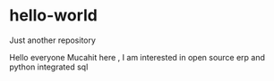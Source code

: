 # hello-world
Just another repository

Hello everyone
Mucahit here , I am interested in open source erp and python integrated sql
